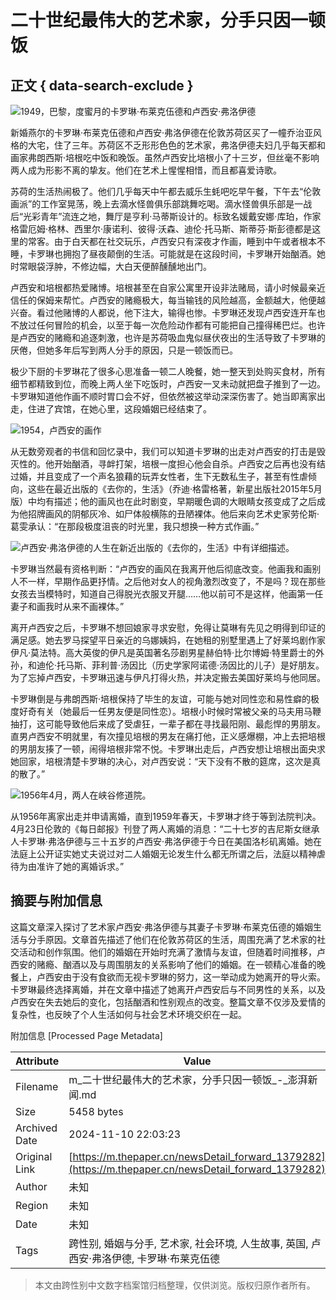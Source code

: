 # 二十世纪最伟大的艺术家，分手只因一顿饭

## 正文 { data-search-exclude }


![1949，巴黎，度蜜月的卡罗琳·布莱克伍德和卢西安·弗洛伊德](http://image.thepaper.cn/www/image/4/568/965.jpg)

新婚燕尔的卡罗琳·布莱克伍德和卢西安·弗洛伊德在伦敦苏荷区买了一幢乔治亚风格的大宅，住了三年。苏荷区不乏形形色色的艺术家，弗洛伊德夫妇几乎每天都和画家弗朗西斯·培根吃中饭和晚饭。虽然卢西安比培根小了十三岁，但丝毫不影响两人成为形影不离的挚友。他们在艺术上惺惺相惜，而且都喜爱诗歌。

苏荷的生活热闹极了。他们几乎每天中午都去威乐生蚝吧吃早午餐，下午去“伦敦画派”的工作室晃荡，晚上去滴水怪兽俱乐部跳舞吃喝。滴水怪兽俱乐部是一战后“光彩青年”流连之地，舞厅是亨利·马蒂斯设计的。标致名媛戴安娜·库珀，作家格雷厄姆·格林、西里尔·康诺利、彼得·沃森、迪伦·托马斯、斯蒂芬·斯彭德都是这里的常客。由于白天都在社交玩乐，卢西安只有深夜才作画，睡到中午或者根本不睡，卡罗琳也拥抱了昼夜颠倒的生活。可能就是在这段时间，卡罗琳开始酗酒。她时常眼袋浮肿，不修边幅，大白天便醉醺醺地出门。

卢西安和培根都热爱赌博。培根甚至在自家公寓里开设非法赌局，请小时候最亲近信任的保姆来帮忙。卢西安的赌瘾极大，每当输钱的风险越高，金额越大，他便越兴奋。看过他赌博的人都说，他下注大，输得也惨。卡罗琳还发现卢西安连开车也不放过任何冒险的机会，以至于每一次危险动作都有可能把自己撞得稀巴烂。也许是卢西安的赌瘾和追逐刺激，也许是苏荷吸血鬼似昼伏夜出的生活导致了卡罗琳的厌倦，但她多年后写到两人分手的原因，只是一顿饭而已。

极少下厨的卡罗琳花了很多心思准备一顿二人晚餐，她一整天到处购买食材，所有细节都精致到位，而晚上两人坐下吃饭时，卢西安一叉未动就把盘子推到了一边。卡罗琳知道他作画不顺时胃口会不好，但依然被这举动深深伤害了。她当即离家出走，住进了宾馆，在她心里，这段婚姻已经结束了。

![1954，卢西安的画作](http://image.thepaper.cn/www/image/4/568/957.jpg)

从无数旁观者的书信和回忆录中，我们可以知道卡罗琳的出走对卢西安的打击是毁灭性的。他开始酗酒，寻衅打架，培根一度担心他会自杀。卢西安之后再也没有结过婚，并且变成了一个声名狼藉的玩弄女性者，生下无数私生子，甚至有性虐倾向，这些在最近出版的《去你的，生活》（乔迪·格雷格著，新星出版社2015年5月版）中均有描述；他的画风也在此时剧变，早期暖色调的大眼睛女孩变成了之后成为他招牌画风的阴郁灰冷、如尸体般横陈的丑陋裸体。他后来向艺术史家劳伦斯·葛雯承认：“在那段极度沮丧的时光里，我只想换一种方式作画。”

![卢西安·弗洛伊德的人生在新近出版的《去你的，生活》中有详细描述。](http://image.thepaper.cn/www/image/4/570/43.jpg)

卡罗琳当然最有资格判断：“卢西安的画风在我离开他后彻底改变。他画我和画别人不一样，早期作品更抒情。之后他对女人的视角激烈改变了，不是吗？现在那些女孩去当模特时，知道自己得脱光衣服叉开腿……他以前可不是这样，他画第一任妻子和画我时从来不画裸体。”

离开卢西安之后，卡罗琳不想回娘家寻求安慰，免得让莫琳有先见之明得到印证的满足感。她去罗马探望平日亲近的乌娜姨妈，在她租的别墅里遇上了好莱坞剧作家伊凡·莫法特。高大英俊的伊凡是英国著名莎剧男星赫伯特·比尔博姆·特里爵士的外孙，和迪伦·托马斯、菲利普·汤因比（历史学家阿诺德·汤因比的儿子）是好朋友。为了忘掉卢西安，卡罗琳迅速与伊凡打得火热，并决定搬去美国好莱坞与他同居。

卡罗琳倒是与弗朗西斯·培根保持了毕生的友谊，可能与她对同性恋和易性癖的极度好奇有关（她最后一任男友便是同性恋）。培根小时候时常被父亲的马夫用马鞭抽打，这可能导致他后来成了受虐狂，一辈子都在寻找最阳刚、最彪悍的男朋友。直男卢西安不明就里，有次撞见培根的男友在痛打他，正义感爆棚，冲上去把培根的男朋友揍了一顿，闹得培根非常不悦。卡罗琳出走后，卢西安想让培根出面央求她回家，培根清楚卡罗琳的决心，对卢西安说：“天下没有不散的筵席，这次是真的散了。”

![1956年4月，两人在峡谷修道院。](http://image.thepaper.cn/www/image/4/568/959.jpg)

从1956年离家出走并申请离婚，直到1959年春天，卡罗琳才终于等到法院判决。4月23日伦敦的《每日邮报》刊登了两人离婚的消息：“二十七岁的吉尼斯女继承人卡罗琳·弗洛伊德与三十五岁的卢西安·弗洛伊德于今日在美国洛杉矶离婚。她在法庭上公开证实她丈夫说过对二人婚姻无论发生什么都无所谓之后，法庭以精神虐待为由准许了她的离婚诉求。”

## 摘要与附加信息

<!-- tcd_abstract -->
这篇文章深入探讨了艺术家卢西安·弗洛伊德与其妻子卡罗琳·布莱克伍德的婚姻生活与分手原因。文章首先描述了他们在伦敦苏荷区的生活，周围充满了艺术家的社交活动和创作氛围。他们的婚姻在开始时充满了激情与友谊，但随着时间推移，卢西安的赌瘾、酗酒以及与周围朋友的关系影响了他们的婚姻。在一顿精心准备的晚餐上，卢西安由于没有食欲而无视卡罗琳的努力，这一举动成为她离开的导火索。卡罗琳最终选择离婚，并在文章中描述了她离开卢西安后与不同男性的关系，以及卢西安在失去她后的变化，包括酗酒和性别观点的改变。整篇文章不仅涉及爱情的复杂性，也反映了个人生活如何与社会艺术环境交织在一起。
<!-- tcd_abstract_end -->

附加信息 [Processed Page Metadata]

| Attribute       | Value                                  |
|-----------------|----------------------------------------|
| Filename        | m_二十世纪最伟大的艺术家，分手只因一顿饭_-_澎湃新闻.md                             |
| Size            | 5458 bytes                           |
| Archived Date   | 2024-11-10 22:03:23                             |
| Original Link   | [https://m.thepaper.cn/newsDetail_forward_1379282](https://m.thepaper.cn/newsDetail_forward_1379282)                       |
| Author          | 未知                               |
| Region          | 未知                               |
| Date            | 未知                                 |
| Tags            | 跨性别, 婚姻与分手, 艺术家, 社会环境, 人生故事, 英国, 卢西安·弗洛伊德, 卡罗琳·布莱克伍德                                 |
>
> 本文由跨性别中文数字档案馆归档整理，仅供浏览。版权归原作者所有。
>
